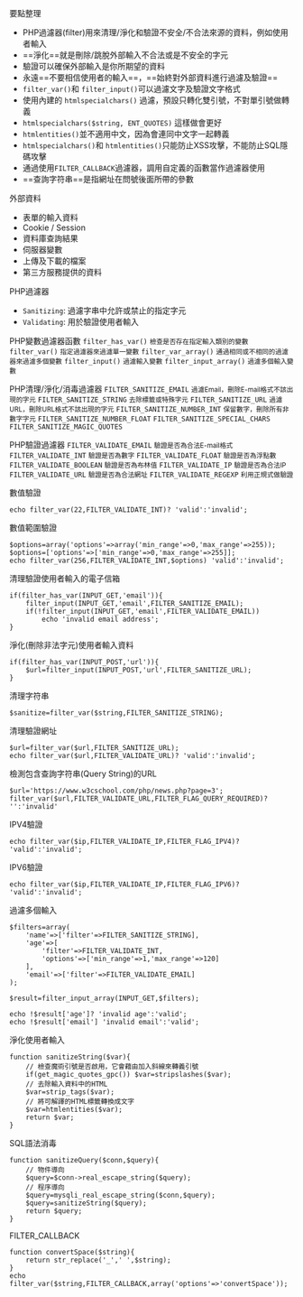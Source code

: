 要點整理

- PHP過濾器(filter)用來清理/淨化和驗證不安全/不合法來源的資料，例如使用者輸入
- ==淨化==就是刪除/跳脫外部輸入不合法或是不安全的字元
- 驗證可以確保外部輸入是你所期望的資料
- 永遠==不要相信使用者的輸入==，==始終對外部資料進行過濾及驗證==
- `filter_var()`和 `filter_input()`可以過濾文字及驗證文字格式
- 使用內建的 `htmlspecialchars()` 過濾，預設只轉化雙引號，不對單引號做轉義
- `htmlspecialchars($string, ENT_QUOTES)` 這樣做會更好
- `htmlentities()`並不適用中文，因為會連同中文字一起轉義
- `htmlspecialchars()`和 `htmlentities()`只能防止XSS攻擊，不能防止SQL隱碼攻擊
- 通過使用`FILTER_CALLBACK`過濾器，調用自定義的函數當作過濾器使用
- ==查詢字符串==是指網址在問號後面所帶的參數

外部資料
- 表單的輸入資料
- Cookie / Session
- 資料庫查詢結果
- 伺服器變數
- 上傳及下載的檔案
- 第三方服務提供的資料

PHP過濾器
- `Sanitizing`: 過濾字串中允許或禁止的指定字元
- `Validating`: 用於驗證使用者輸入

PHP變數過濾器函數
`filter_has_var()` <small>檢查是否存在指定輸入類別的變數</small>
`filter_var()` <small>指定過濾器來過濾單一變數</small>
`filter_var_array()` <small>通過相同或不相同的過濾器來過濾多個變數</small>
`filter_input()` <small>過濾輸入變數</small>
`filter_input_array()` <small>過濾多個輸入變數</small>

PHP清理/淨化/消毒過濾器
`FILTER_SANITIZE_EMAIL` <small>過濾Email，刪除E-mail格式不該出現的字元</small>
`FILTER_SANITIZE_STRING` <small>去除標籤或特殊字元</small>
`FILTER_SANITIZE_URL` <small>過濾URL，刪除URL格式不該出現的字元</small>
`FILTER_SANITIZE_NUMBER_INT` <small>保留數字，刪除所有非數字字元</small>
`FILTER_SANITIZE_NUMBER_FLOAT`
`FILTER_SANITIZE_SPECIAL_CHARS`
`FILTER_SANITIZE_MAGIC_QUOTES`

PHP驗證過濾器
`FILTER_VALIDATE_EMAIL` <small>驗證是否為合法E-mail格式</small>
`FILTER_VALIDATE_INT` <small>驗證是否為數字</small>
`FILTER_VALIDATE_FLOAT` <small>驗證是否為浮點數</small>
`FILTER_VALIDATE_BOOLEAN` <small>驗證是否為布林值</small>
`FILTER_VALIDATE_IP` <small>驗證是否為合法IP</small>
`FILTER_VALIDATE_URL` <small>驗證是否為合法網址</small>
`FILTER_VALIDATE_REGEXP` <small>利用正規式做驗證</small>

數值驗證
```
echo filter_var(22,FILTER_VALIDATE_INT)? 'valid':'invalid';
```

數值範圍驗證
```
$options=array('options'=>array('min_range'=>0,'max_range'=>255));
$options=['options'=>['min_range'=>0,'max_range'=>255]];
echo filter_var(256,FILTER_VALIDATE_INT,$options) 'valid':'invalid';
```

清理驗證使用者輸入的電子信箱
```
if(filter_has_var(INPUT_GET,'email')){
	filter_input(INPUT_GET,'email',FILTER_SANITIZE_EMAIL);
	if(!filter_input(INPUT_GET,'email',FILTER_VALIDATE_EMAIL))
		echo 'invalid email address';
}
```

淨化(刪除非法字元)使用者輸入資料
```
if(filter_has_var(INPUT_POST,'url')){
	$url=filter_input(INPUT_POST,'url',FILTER_SANITIZE_URL);
}
```

清理字符串
```
$sanitize=filter_var($string,FILTER_SANITIZE_STRING);
```

清理驗證網址
```
$url=filter_var($url,FILTER_SANITIZE_URL);
echo filter_var($url,FILTER_VALIDATE_URL)? 'valid':'invalid';
```

檢測包含查詢字符串(Query String)的URL
```
$url='https://www.w3cschool.com/php/news.php?page=3';
filter_var($url,FILTER_VALIDATE_URL,FILTER_FLAG_QUERY_REQUIRED)? '':'invalid'
```

IPV4驗證
```
echo filter_var($ip,FILTER_VALIDATE_IP,FILTER_FLAG_IPV4)? 'valid':'invalid';
```

IPV6驗證
```
echo filter_var($ip,FILTER_VALIDATE_IP,FILTER_FLAG_IPV6)? 'valid':'invalid';
```

過濾多個輸入
```
$filters=array(
	'name'=>['filter'=>FILTER_SANITIZE_STRING],
	'age'=>[
		'filter'=>FILTER_VALIDATE_INT,
		'options'=>['min_range'=>1,'max_range'=>120]
	],
	'email'=>['filter'=>FILTER_VALIDATE_EMAIL]
);

$result=filter_input_array(INPUT_GET,$filters);

echo !$result['age']? 'invalid age':'valid';
echo !$result['email'] 'invalid email':'valid';
```

淨化使用者輸入
```
function sanitizeString($var){	
	// 檢查魔術引號是否啟用，它會藉由加入斜線來轉義引號
	if(get_magic_quotes_gpc()) $var=stripslashes($var);
	// 去除輸入資料中的HTML
	$var=strip_tags($var);
	// 將可解譯的HTML標籤轉換成文字
	$var=htmlentities($var);
	return $var;
}
```

SQL語法消毒
```
function sanitizeQuery($conn,$query){
	// 物件導向
	$query=$conn->real_escape_string($query);
	// 程序導向
	$query=mysqli_real_escape_string($conn,$query);
	$query=sanitizeString($query);
	return $query;
}
```

FILTER_CALLBACK
```
function convertSpace($string){
	return str_replace('_',' ',$string);
}
echo filter_var($string,FILTER_CALLBACK,array('options'=>'convertSpace'));
```